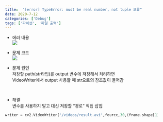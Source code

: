 ```yaml
---
title:  "[error] TypeError: must be real number, not tuple 오류"
date: 2020-7-12
categories: ['Debug']
tags: ['파이썬', '파일 출력']
---
```


- 에러 내용 <br>
![](https://lh6.googleusercontent.com/dLIjGTWTW9NQFyMNOu67hecxD-_o9OmNoogu4nFr-gK6BL-vjLbSn9BFe8dD8tC0ED2X-U6YtzarUi3SxAwtJY8gBS19BAXpJYu99gXcr_YqKrQGDn_ILA58TUSRWWqxZwsRH8tz)

- 문제 코드  <br>
![](https://lh4.googleusercontent.com/q-HdcpTxRHClGlq037vP2ww6Y5NAHI88zUmAxz5YAB4CLL7hPq7sl87pDoN768JmaayS53xk8O7hLlbHSMY9I9MN6Iem_fNU3dsMs-e5hvQtp7FH9KJkd3zJ9_1yKq_RRkDUS2r-)

- 문제 원인 <br>
저장할 path(str타입)를 output 변수에 저장해서 처리하면 <br>
VideoWriter에서 output 사용할 때 str으로의 참조값이 들어감<br>
<br>

- 해결 <br>
변수를 사용하지 말고 대신 저장할 “경로” 직접 삽입
```python
writer = cv2.VideoWriter('/videos/result.avi',fourcc,30,(frame.shape[1],frame.shape[0],True)
```